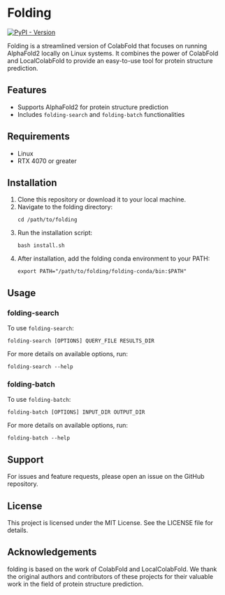 # Folding

[![PyPI - Version](https://img.shields.io/pypi/v/folding)](https://pypi.org/project/folding/)

Folding is a streamlined version of ColabFold that focuses on running AlphaFold2 locally on Linux systems. It combines the power of ColabFold and LocalColabFold to provide an easy-to-use tool for protein structure prediction.

## Features

- Supports AlphaFold2 for protein structure prediction
- Includes `folding-search` and `folding-batch` functionalities

## Requirements
* Linux
* RTX 4070 or greater

## Installation

1. Clone this repository or download it to your local machine.
2. Navigate to the folding directory:
   ```
   cd /path/to/folding
   ```
3. Run the installation script:
   ```
   bash install.sh
   ```
4. After installation, add the folding conda environment to your PATH:
   ```
   export PATH="/path/to/folding/folding-conda/bin:$PATH"
   ```

## Usage

### folding-search

To use `folding-search`:

```
folding-search [OPTIONS] QUERY_FILE RESULTS_DIR
```

For more details on available options, run:

```
folding-search --help
```

### folding-batch

To use `folding-batch`:

```
folding-batch [OPTIONS] INPUT_DIR OUTPUT_DIR
```

For more details on available options, run:

```
folding-batch --help
```

## Support

For issues and feature requests, please open an issue on the GitHub repository.

## License

This project is licensed under the MIT License. See the LICENSE file for details.

## Acknowledgements

folding is based on the work of ColabFold and LocalColabFold. We thank the original authors and contributors of these projects for their valuable work in the field of protein structure prediction.